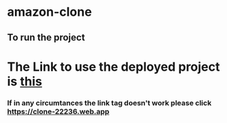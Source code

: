 # amazon-clone

## To run the project

# The Link to use the deployed project is [this](https://clone-22236.web.app)

### If in any circumtances the link tag doesn't work please click https://clone-22236.web.app
